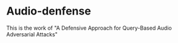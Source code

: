 # Audio-denfense
This is the work of "A Defensive Approach for Query-Based Audio
Adversarial Attacks"
